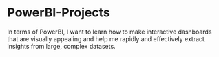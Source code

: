 # PowerBI-Projects
In terms of PowerBI, I want to learn how to make interactive dashboards that are visually appealing and help me rapidly and effectively extract insights from large, complex datasets.
